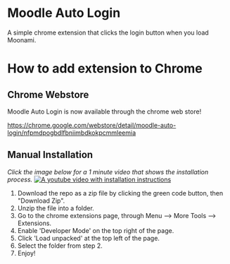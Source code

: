 # Moodle Auto Login

A simple chrome extension that clicks the login button when you load Moonami.

# How to add extension to Chrome

## Chrome Webstore
Moodle Auto Login is now available through the chrome web store!

https://chrome.google.com/webstore/detail/moodle-auto-login/nfpmdpogbdlfbniimbdkokpcmmleemia

## Manual Installation
_Click the image below for a 1 minute video that shows the installation process._
[![A youtube video with installation instructions](https://img.youtube.com/vi/TmPhPxo_RtY/0.jpg)](https://www.youtube.com/watch?v=TmPhPxo_RtY)

1. Download the repo as a zip file by clicking the green code button, then "Download Zip".
2. Unzip the file into a folder.
3. Go to the chrome extensions page, through Menu --> More Tools --> Extensions.
4. Enable 'Developer Mode' on the top right of the page.
5. Click 'Load unpacked' at the top left of the page.
6. Select the folder from step 2.
7. Enjoy!